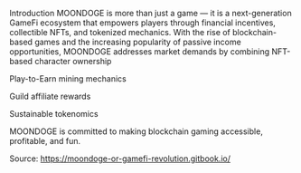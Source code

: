 Introduction
MOONDOGE is more than just a game — it is a next-generation GameFi ecosystem that empowers players through financial incentives, collectible NFTs, and tokenized mechanics. With the rise of blockchain-based games and the increasing popularity of passive income opportunities, MOONDOGE addresses market demands by combining
NFT-based character ownership

Play-to-Earn mining mechanics

Guild affiliate rewards

Sustainable tokenomics

MOONDOGE is committed to making blockchain gaming accessible, profitable, and fun.

Source: https://moondoge-or-gamefi-revolution.gitbook.io/
